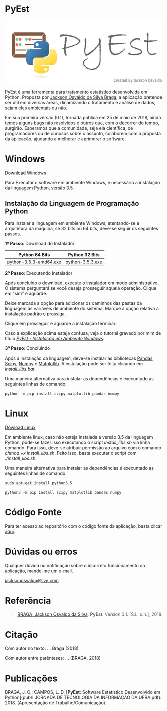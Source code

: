 # PyEst

![Alt Text](logo.png)

PyEst é uma ferramenta para tratamento estatístico desenvolvida em Python. Proposta por [Jackson Osvaldo da Silva Braga](https://jacksonosvaldo.github.io), a aplicação pretende ser útil em diversas áreas, dinamizando o tratamento e análise de dados, sejam eles ambientais ou não.

Em sua primeira versão (0.1), tornada pública em 25 de maio de 2018, ainda temos alguns bugs não resolvidos e outros que, com o decorrer do tempo, surgirão. Esperamos que a comunidade, seja ela científica, de programadores ou de curiosos sobre o assunto, colaborem com a proposta da aplicação, ajudando a melhorar e aprimorar o software.

# Windows

[Download Windows](https://github.com/PyEst/PyEst/blob/master/exe/PyEst_win.zip?raw=true)

Para Executar o software em ambiente Windows, é necessário a instalação da linguagem [Python](https://python.org), versão 3.5.

## Instalação da Linguagem de Programação Python

Para instalar a linguagem em ambiente Windows, atentando-se a arquitetura da máquina, se 32 bits ou 64 bits, deve-se seguir os seguintes passos.

**1º Passo**: Download do Instalador

Python 64 Bits | Python 32 Bits
------------ | -------------
[python-3.5.3-amd64.exe](https://www.python.org/ftp/python/3.5.3/python-3.5.3-amd64.exe) | [python-3.5.3.exe](https://www.python.org/ftp/python/3.5.3/python-3.5.3.exe)

**2º Passo**: Executando Instalador

Após concluído o download, execute o instalador em modo administrativo. O sistema perguntará se você deseja prosseguir àquela operação. Clique em "sim" e aguarde.

Deixe marcada a opção para adicionar os caminhos das pastas da linguagem às variáveis de ambiente do sistema. Marque a opção relativa a instalação padrão e prossiga.

Clique em prosseguir e aguarde a instalação terminar.

Caso a explicação acima esteja confusa, veja o tutorial gravado por mim de título [*PyEst - Instalação em Ambiente Windows*](https://youtu.be/YWtz38CqAMc).

**3º Passo**: Concluindo

Após a instalação da linguagem, deve-se instalar as bibliotecas [Pandas](https://pandas.pydata.org/), [Scipy](https://www.scipy.org/), [Numpy](http://www.numpy.org/) e [Matplotlib](https://matplotlib.org/). A instalação pode ser feita clicando em *install_libs.bat*.

Uma maneira alternativa para instalar as dependências é execuntado as seguintes linhas de comando:
```
python -m pip install scipy matplotlib pandas numpy
```
# Linux

[Dowload Linux](https://github.com/PyEst/PyEst/blob/master/exe/PyEst_linux.zip?raw=true)

Em ambiente linux, caso não esteja instalada a versão 3.5 da linguagem Python, pode-se fazer isso executando o script *install_libs.sh* via linha comando. Para isso, deve-se atribuir permissão ao arquivo com o comando *chmod +x install_libs.sh*. Feito isso, basta executar o script com *./install_libs.sh*.

Uma maneira alternativa para instalar as dependências é execuntado as seguintes linhas de comando:

```
sudo apt-get install python3.5
```

```
python3 -m pip install scipy matplotlib pandas numpy
```

# Código Fonte
Para ter acesso ao repositório com o código fonte da aplicação, basta clicar [aqui](https://github.com/PyEst/PyEst/tree/master/source).

# Dúvidas ou erros

Qualquer dúvida ou notificação sobre o incorreto funcionamento da aplicação, mande-me um e-mail.

[jacksonosvaldo@live.com](mailto:jacksonosvaldo@live.com)

# Referência

> [BRAGA, Jackson Osvaldo da Silva](http://lattes.cnpq.br/9545832415473039). **PyEst**. Version 0.1. [S.l.: s.n.], 2018.

# Citação

Com autor no texto: ... Braga (2018)

Com autor entre parênteses: ... (BRAGA, 2018)

# Publicações

BRAGA, J. O.; CAMPOS, L. D. [**PyEst**: Software Estatístico Desenvolvido em Python](pub/I JORNADA DE TECNOLOGIA DA INFORMAÇÃO DA UFRA.pdf). 2018. (Apresentação de Trabalho/Comunicação).
